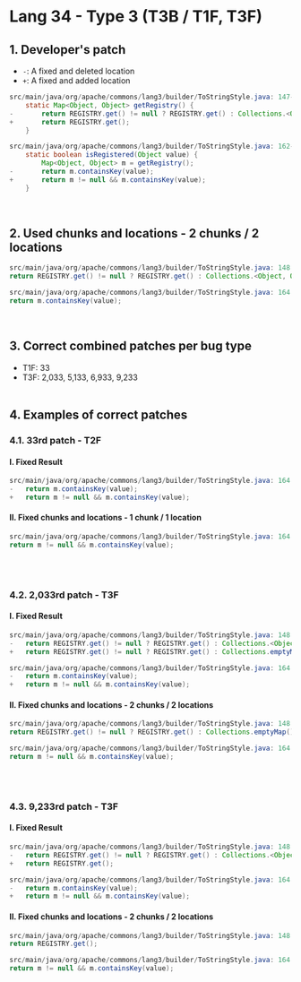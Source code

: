 # Lang 34 - Type 3 (T3B / T1F, T3F)

## 1. Developer's patch
* `-`: A fixed and deleted location
* `+`: A fixed and added location
```java
src/main/java/org/apache/commons/lang3/builder/ToStringStyle.java: 147-149
    static Map<Object, Object> getRegistry() {
-       return REGISTRY.get() != null ? REGISTRY.get() : Collections.<Object, Object>emptyMap();
+       return REGISTRY.get();
    }
```

```java
src/main/java/org/apache/commons/lang3/builder/ToStringStyle.java: 162-165
    static boolean isRegistered(Object value) {
        Map<Object, Object> m = getRegistry();
-       return m.containsKey(value);
+       return m != null && m.containsKey(value);
    }
```
<br>

## 2. Used chunks and locations - 2 chunks / 2 locations
```java
src/main/java/org/apache/commons/lang3/builder/ToStringStyle.java: 148
return REGISTRY.get() != null ? REGISTRY.get() : Collections.<Object, Object>emptyMap();
```

```java
src/main/java/org/apache/commons/lang3/builder/ToStringStyle.java: 164
return m.containsKey(value);
```
<br>

## 3. Correct combined patches per bug type
* T1F: 33
* T3F: 2,033, 5,133, 6,933, 9,233
<br><br>

## 4. Examples of correct patches
### 4.1. 33rd patch - T2F
#### I. Fixed Result
```java
src/main/java/org/apache/commons/lang3/builder/ToStringStyle.java: 164
-   return m.containsKey(value);
+   return m != null && m.containsKey(value);
```

#### II. Fixed chunks and locations - 1 chunk / 1 location
```java
src/main/java/org/apache/commons/lang3/builder/ToStringStyle.java: 164
return m != null && m.containsKey(value);
```
<br><br>

### 4.2. 2,033rd patch - T3F
#### I. Fixed Result
```java
src/main/java/org/apache/commons/lang3/builder/ToStringStyle.java: 148
-   return REGISTRY.get() != null ? REGISTRY.get() : Collections.<Object, Object>emptyMap();
+   return REGISTRY.get() != null ? REGISTRY.get() : Collections.emptyMap();
```

```java
src/main/java/org/apache/commons/lang3/builder/ToStringStyle.java: 164
-   return m.containsKey(value);
+   return m != null && m.containsKey(value);
```

#### II. Fixed chunks and locations - 2 chunks / 2 locations
```java
src/main/java/org/apache/commons/lang3/builder/ToStringStyle.java: 148
return REGISTRY.get() != null ? REGISTRY.get() : Collections.emptyMap();
```

```java
src/main/java/org/apache/commons/lang3/builder/ToStringStyle.java: 164
return m != null && m.containsKey(value);
```
<br><br>

### 4.3. 9,233rd patch - T3F
#### I. Fixed Result
```java
src/main/java/org/apache/commons/lang3/builder/ToStringStyle.java: 148
-   return REGISTRY.get() != null ? REGISTRY.get() : Collections.<Object, Object>emptyMap();
+   return REGISTRY.get();
```

```java
src/main/java/org/apache/commons/lang3/builder/ToStringStyle.java: 164
-   return m.containsKey(value);
+   return m != null && m.containsKey(value);
```

#### II. Fixed chunks and locations - 2 chunks / 2 locations
```java
src/main/java/org/apache/commons/lang3/builder/ToStringStyle.java: 148
return REGISTRY.get();
```

```java
src/main/java/org/apache/commons/lang3/builder/ToStringStyle.java: 164
return m != null && m.containsKey(value);
```
<br><br>


